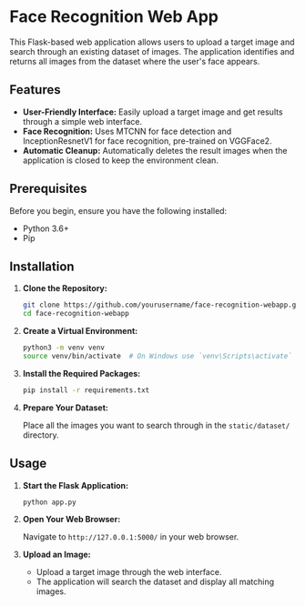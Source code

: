 # Face Recognition Web App

This Flask-based web application allows users to upload a target image and search through an existing dataset of images. The application identifies and returns all images from the dataset where the user's face appears.

## Features

- **User-Friendly Interface:** Easily upload a target image and get results through a simple web interface.
- **Face Recognition:** Uses MTCNN for face detection and InceptionResnetV1 for face recognition, pre-trained on VGGFace2.
- **Automatic Cleanup:** Automatically deletes the result images when the application is closed to keep the environment clean.

## Prerequisites

Before you begin, ensure you have the following installed:

- Python 3.6+
- Pip

## Installation

1. **Clone the Repository:**

    ```bash
    git clone https://github.com/yourusername/face-recognition-webapp.git
    cd face-recognition-webapp
    ```

2. **Create a Virtual Environment:**

    ```bash
    python3 -m venv venv
    source venv/bin/activate  # On Windows use `venv\Scripts\activate`
    ```

3. **Install the Required Packages:**

    ```bash
    pip install -r requirements.txt
    ```

4. **Prepare Your Dataset:**

    Place all the images you want to search through in the `static/dataset/` directory.

## Usage

1. **Start the Flask Application:**

    ```bash
    python app.py
    ```

2. **Open Your Web Browser:**

    Navigate to `http://127.0.0.1:5000/` in your web browser.

3. **Upload an Image:**

    - Upload a target image through the web interface.
    - The application will search the dataset and display all matching images.

